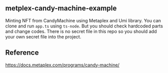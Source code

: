 ## metplex-candy-machine-example

Minting NFT from CandyMachine using Metaplex and Umi library.
You can clone and run `app.ts` using `ts-node`. But you should check hardcoded parts and change codes.
There is no secret file in this repo so you should add your own secret file into the project.


## Reference

https://docs.metaplex.com/programs/candy-machine/

